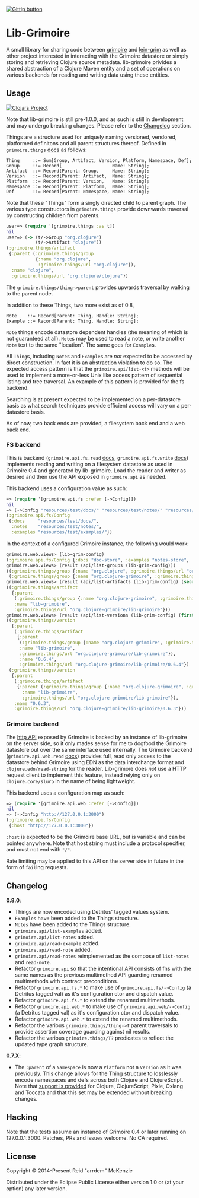 [![Gittip button](http://img.shields.io/gittip/arrdem.svg)](https://www.gittip.com/arrdem/ "Support this project")

# Lib-Grimoire

A small library for sharing code between [grimoire](https://github.com/clojure-grimoire/grimoire) and [lein-grim](https://github.com/clojure-grimoire/lein-grim) as well as other project interested in interacting with the Grimoire datastore or simply storing and retrieving Clojure source metadata.
lib-grimoire privides a shared abstraction of a Clojure Maven entity and a set of operations on various backends for reading and writing data using these entities.

## Usage

[![Clojars Project](http://clojars.org/org.clojure-grimoire/lib-grimoire/latest-version.svg)](http://clojars.org/org.clojure-grimoire/lib-grimoire)

Note that lib-grimoire is still pre-1.0.0, and as such is still in development and may undergo breaking changes.
Please refer to the [Changelog](#Changelog) section.

Things are a structure used for uniquely naming versioned, vendored, platformed definitons and all parent structures thereof.
Defined in `grimoire.things` [docs](http://conj.io/store/org.clojure-grimoire/lib-grimoire/latest/grimoire.things) as follows:

```
Thing     ::= Sum[Group, Artifact, Version, Platform, Namespace, Def];
Group     ::= Record[                   Name: String];
Artifact  ::= Record[Parent: Group,     Name: String];
Version   ::= Record[Parent: Artifact,  Name: String];
Platform  ::= Record[Parent: Version,   Name: String];
Namespace ::= Record[Parent: Platform,  Name: String];
Def       ::= Record[Parent: Namespace, Name: String];
```

Note that these "Things" form a singly directed child to parent graph.
The various type constructors in `grimoire.things` provide downwards traversal by constructing children from parents.

```Clojure
user=> (require '[grimoire.things :as t])
nil
user=> (-> (t/->Group "org.clojure")
           (t/->Artifact "clojure"))
(:grimoire.things/artifact
 {:parent (:grimoire.things/group
           {:name "org.clojure",
            :grimoire.things/url "org.clojure"}),
  :name "clojure",
  :grimoire.things/url "org.clojure/clojure"})
```

The `grimoire.things/thing->parent` provides upwards traversal by walking to the parent node.

In addition to these Things, two more exist as of 0.8,

```
Note    ::= Record[Parent: Thing, Handle: String];
Example ::= Record[Parent: Thing, Handle: String];
```

`Note` things encode datastore dependent handles (the meaning of which is not guaranteed at all).
`Note`s may be used to read a note, or write another `Note` text to the same "location".
The same goes for `Example`s.

All `Thing`s, including `Note`s and `Example`s are _not_ expected to be accessed by direct construction.
In fact it is an abstraction violation to do so.
The expected access pattern is that the `grimoire.api/list-<t>` methods will be used to implement a more-or-less Unix like access pattern of sequential listing and tree traversal.
An example of this pattern is provided for the fs backend.

Searching is at present expected to be implemented on a per-datastore basis as what search techniques provide efficient access will vary on a per-datastore basis.

As of now, two back ends are provided, a filesystem back end and a web back end.

### FS backend

This is backend (`grimoire.api.fs.read` [docs](http://conj.io/store/org.clojure-grimoire/lib-grimoire/latest/grimoire.api.fs.read), `grimoire.api.fs.write` [docs](http://conj.io/store/org.clojure-grimoire/lib-grimoire/latest/grimoire.api.fs.write)) implements reading and writing on a filesystem datastore as used in Grimoire 0.4 and generated by lib-grimoire.
Load the reader and writer as desired and then use the API exposed in `grimoire.api` as needed.

This backend uses a configuration value as such:

```Clojure
=> (require '[grimoire.api.fs :refer [->Config]])
nil
=> (->Config "resources/test/docs/" "resources/test/notes/" "resources/test/examples/")
(:grimoire.api.fs/Config
 {:docs     "resources/test/docs/",
  :notes    "resources/test/notes/",
  :examples "resources/test/examples/"})
```

In the context of a configured Grimoire instance, the following would work:

```Clojure
grimoire.web.views> (lib-grim-config)
(:grimoire.api.fs/Config {:docs "doc-store", :examples "notes-store", :notes "notes-store"})
grimoire.web.views> (result (api/list-groups (lib-grim-config)))
((:grimoire.things/group {:name "org.clojure", :grimoire.things/url "org.clojure"})
 (:grimoire.things/group {:name "org.clojure-grimoire", :grimoire.things/url "org.clojure-grimoire"}))
grimoire.web.views> (result (api/list-artifacts (lib-grim-config) (second *1)))
((:grimoire.things/artifact
  {:parent
   (:grimoire.things/group {:name "org.clojure-grimoire", :grimoire.things/url "org.clojure-grimoire"}),
   :name "lib-grimoire",
   :grimoire.things/url "org.clojure-grimoire/lib-grimoire"}))
grimoire.web.views> (result (api/list-versions (lib-grim-config) (first *1)))
((:grimoire.things/version
  {:parent
   (:grimoire.things/artifact
    {:parent
     (:grimoire.things/group {:name "org.clojure-grimoire", :grimoire.things/url "org.clojure-grimoire"}),
     :name "lib-grimoire",
     :grimoire.things/url "org.clojure-grimoire/lib-grimoire"}),
     :name "0.6.4",
     :grimoire.things/url "org.clojure-grimoire/lib-grimoire/0.6.4"})
 (:grimoire.things/version
  {:parent
   (:grimoire.things/artifact
    {:parent (:grimoire.things/group {:name "org.clojure-grimoire", :grimoire.things/url "org.clojure-grimoire"}),
      :name "lib-grimoire",
      :grimoire.things/url "org.clojure-grimoire/lib-grimoire"}),
   :name "0.6.3",
   :grimoire.things/url "org.clojure-grimoire/lib-grimoire/0.6.3"}))
```

### Grimoire backend

The [http API](http://conj.io/api) exposed by Grimoire is backed by an instance of lib-grimoire on the server side, so it only mades sense for me to dogfood the Grimoire datastore out over the same interface used internally.
The Grimoire backend (`grimoire.api.web.read` [docs](http://conj.io/store/org.clojure-grimoire/lib-grimoire/latest/grimoire.api.web.read)) provides full, read only access to the datastore behind Grimoire using EDN as the data interchange format and `clojure.edn/read-string` for the reader.
Lib-grimore does _not_ use a HTTP request client to implement this feature, instead relying only on `clojure.core/slurp` in the name of being lightweight.

This backend uses a configuration map as such:

```Clojure
=> (require '[grimoire.api.web :refer [->Config]])
nil
=> (->Config "http://127.0.0.1:3000")
(:grimoire.api.fs/Config
 {:host "http://127.0.0.1:3000"})
```

`:host` is expected to be the Grimoire base URL, but is variable and can be pointed anywhere.
Note that host string must include a protocol specifier, and must not end with `"/"`.

Rate limiting may be applied to this API on the server side in future in the form of `fail`ing requests.

## Changelog

**0.8.0**:
- Things are now encoded using Detritus' tagged values system.
- `Examples` have been added to the Things structure.
- `Notes` have been added to the Things structure.
- `grimoire.api/list-examples` added.
- `grimoire.api/list-notes` added.
- `grimoire.api/read-example` added.
- `grimoire.api/read-note` added.
- `grimoire.api/read-notes` reimplemented as the compose of `list-notes` and `read-note`.
- Refactor `grimoire.api` so that the intentional API consists of fns with the same names as the previous multimethod API guarding renamed multimethods with contract preconditions.
- Refactor `grimoire.api.fs.*` to make use of `grimoire.api.fs/->Config` (a Detritus tagged val) as it's configuration ctor and dispatch value.
- Refactor `grimoire.api.fs.*` to extend the renamed multimethods.
- Refactor `grimoire.api.web.*` to make use of `grimoire.api.web/->Config` (a Detritus tagged val) as it's configuration ctor and dispatch value.
- Refactor `grimoire.api.web.*` to extend the renamed multimethods.
- Refactor the various `grimoire.things/thing->T` parent traversals to provide assertion coverage guarding against nil results.
- Refactor the various `grimoire.things/T?` predicates to reflect the updated type graph structure.

**0.7.X**:
- The `:parent` of a `Namespace` is now a `Platform` not a `Version` as it was previously.
  This change allows for the Thing structure to losslessly encode namespaces and defs across both Clojure and ClojureScript.
  Note that [support is provided](/src/grimoire/util.clj:48) for Clojure, ClojureScript, Pixie, Oxlang and Toccata and that this set may be extended without breaking changes.

## Hacking

Note that the tests assume an instance of Grimoire 0.4 or later running on 127.0.0.1:3000.
Patches, PRs and issues welcome.
No CA required.

## License

Copyright © 2014-Present Reid "arrdem" McKenzie

Distributed under the Eclipse Public License either version 1.0 or (at your option) any later version.
